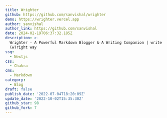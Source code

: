 ```yaml
---
title: Wrighter
github: https://github.com/sanvishal/wrighter
demo: https://wrighter.vercel.app
author: sanvishal
author_link: https://github.com/sanvishal
date: 2024-02-19T06:37:32.185Z
description: >-
  Wrighter - A Powerful Markdown Blogger & A Writing Companion | write the
  (w)right way
ssg:
  - Nextjs
css:
  - Chakra
cms:
  - Markdown
category:
  - Blog
draft: false
publish_date: '2022-07-04T18:20:09Z'
update_date: '2022-10-02T15:35:30Z'
github_star: 98
github_fork: 7
---
```

